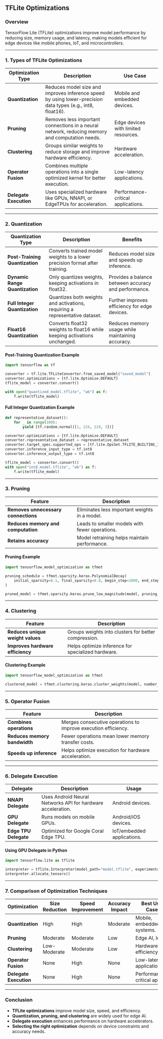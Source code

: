 ## **TFLite Optimizations**  

### **Overview**  
TensorFlow Lite (TFLite) optimizations improve model performance by reducing size, memory usage, and latency, making models efficient for edge devices like mobile phones, IoT, and microcontrollers.  

---

### **1. Types of TFLite Optimizations**  

| **Optimization Type** | **Description** | **Use Case** |
|----------------------|----------------|--------------|
| **Quantization** | Reduces model size and improves inference speed by using lower-precision data types (e.g., int8, float16). | Mobile and embedded devices. |
| **Pruning** | Removes less important connections in a neural network, reducing memory and computation needs. | Edge devices with limited resources. |
| **Clustering** | Groups similar weights to reduce storage and improve hardware efficiency. | Hardware acceleration. |
| **Operator Fusion** | Combines multiple operations into a single optimized kernel for better execution. | Low-latency applications. |
| **Delegate Execution** | Uses specialized hardware like GPUs, NNAPI, or EdgeTPUs for acceleration. | Performance-critical applications. |

---

### **2. Quantization**  

| **Quantization Type** | **Description** | **Benefits** |
|----------------------|----------------|--------------|
| **Post-Training Quantization** | Converts trained model weights to a lower precision format after training. | Reduces model size and speeds up inference. |
| **Dynamic Range Quantization** | Only quantizes weights, keeping activations in float32. | Provides a balance between accuracy and performance. |
| **Full Integer Quantization** | Quantizes both weights and activations, requiring a representative dataset. | Further improves efficiency for edge devices. |
| **Float16 Quantization** | Converts float32 weights to float16 while keeping activations unchanged. | Reduces memory usage while maintaining accuracy. |

#### **Post-Training Quantization Example**  
```python
import tensorflow as tf

converter = tf.lite.TFLiteConverter.from_saved_model("saved_model")
converter.optimizations = [tf.lite.Optimize.DEFAULT]
tflite_model = converter.convert()

with open("quantized_model.tflite", "wb") as f:
    f.write(tflite_model)
```

#### **Full Integer Quantization Example**  
```python
def representative_dataset():
    for _ in range(100):
        yield [tf.random.normal([1, 224, 224, 3])]

converter.optimizations = [tf.lite.Optimize.DEFAULT]
converter.representative_dataset = representative_dataset
converter.target_spec.supported_ops = [tf.lite.OpsSet.TFLITE_BUILTINS_INT8]
converter.inference_input_type = tf.int8
converter.inference_output_type = tf.int8

tflite_model = converter.convert()
with open("int8_model.tflite", "wb") as f:
    f.write(tflite_model)
```

---

### **3. Pruning**  

| **Feature** | **Description** |
|------------|----------------|
| **Removes unnecessary connections** | Eliminates less important weights in a model. |
| **Reduces memory and computation** | Leads to smaller models with fewer operations. |
| **Retains accuracy** | Model retraining helps maintain performance. |

#### **Pruning Example**  
```python
import tensorflow_model_optimization as tfmot

pruning_schedule = tfmot.sparsity.keras.PolynomialDecay(
    initial_sparsity=0.1, final_sparsity=0.8, begin_step=2000, end_step=10000
)

pruned_model = tfmot.sparsity.keras.prune_low_magnitude(model, pruning_schedule=pruning_schedule)
```

---

### **4. Clustering**  

| **Feature** | **Description** |
|------------|----------------|
| **Reduces unique weight values** | Groups weights into clusters for better compression. |
| **Improves hardware efficiency** | Helps optimize inference for specialized hardware. |

#### **Clustering Example**  
```python
import tensorflow_model_optimization as tfmot

clustered_model = tfmot.clustering.keras.cluster_weights(model, number_of_clusters=8)
```

---

### **5. Operator Fusion**  

| **Feature** | **Description** |
|------------|----------------|
| **Combines operations** | Merges consecutive operations to improve execution efficiency. |
| **Reduces memory bandwidth** | Fewer operations mean lower memory transfer costs. |
| **Speeds up inference** | Helps optimize execution for hardware acceleration. |

---

### **6. Delegate Execution**  

| **Delegate** | **Description** | **Usage** |
|-------------|----------------|-----------|
| **NNAPI Delegate** | Uses Android Neural Networks API for hardware acceleration. | Android devices. |
| **GPU Delegate** | Runs models on mobile GPUs. | Android/iOS devices. |
| **Edge TPU Delegate** | Optimized for Google Coral Edge TPU. | IoT/embedded applications. |

#### **Using GPU Delegate in Python**  
```python
import tensorflow.lite as tflite

interpreter = tflite.Interpreter(model_path="model.tflite", experimental_delegates=[tflite.load_delegate("libgpu_delegate.so")])
interpreter.allocate_tensors()
```

---

### **7. Comparison of Optimization Techniques**  

| **Optimization** | **Size Reduction** | **Speed Improvement** | **Accuracy Impact** | **Best Use Case** |
|----------------|----------------|----------------|----------------|----------------|
| **Quantization** | High | High | Moderate | Mobile, embedded systems. |
| **Pruning** | Moderate | Moderate | Low | Edge AI, IoT. |
| **Clustering** | Low-Moderate | Moderate | Low | Hardware efficiency. |
| **Operator Fusion** | None | High | None | Low-latency applications. |
| **Delegate Execution** | None | High | None | Performance-critical apps. |

---

### **Conclusion**  
- **TFLite optimizations** improve model size, speed, and efficiency.  
- **Quantization, pruning, and clustering** are widely used for edge AI.  
- **Delegate execution** enhances performance on hardware accelerators.  
- **Selecting the right optimization** depends on device constraints and accuracy needs.